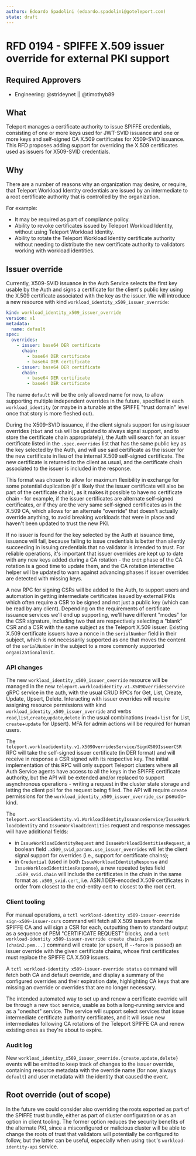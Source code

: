 ```yaml
---
authors: Edoardo Spadolini (edoardo.spadolini@goteleport.com)
state: draft
---
```


# RFD 0194 - SPIFFE X.509 issuer override for external PKI support

## Required Approvers

* Engineering: @strideynet || @timothyb89

## What

Teleport manages a certificate authority to issue SPIFFE credentials, consisting of one or more keys used for JWT-SVID issuance and one or more keys and self-signed CA X.509 certificates for X509-SVID issuance. This RFD proposes adding support for overriding the X.509 certificates used as issuers for X509-SVID credentials.

## Why

There are a number of reasons why an organization may desire, or require, that Teleport Workload Identity credentials are issued by an intermediate to a root certificate authority that is controlled by the organization.

For example:

- It may be required as part of compliance policy.
- Ability to revoke certificates issued by Teleport Workload Identity, without using Teleport Workload Identity.
- Ability to rotate the Teleport Workload Identity certificate authority without needing to distribute the new certificate authority to validators working with workload identities.

## Issuer override

Currently, X509-SVID issuance in the Auth Service selects the first key usable by the Auth and signs a certificate for the client's public key using the X.509 certificate associated with the key as the issuer. We will introduce a new resource with kind `workload_identity_x509_issuer_override`:

```yaml
kind: workload_identity_x509_issuer_override
version: v1
metadata:
  name: default
spec:
  overrides:
    - issuer: base64 DER certificate
      chain:
        - base64 DER certificate
        - base64 DER certificate
    - issuer: base64 DER certificate
      chain:
        - base64 DER certificate
        - base64 DER certificate
```

The name `default` will be the only allowed name for now, to allow supporting multiple independent overrides in the future, specified in each `workload_identity` (or maybe in a tunable at the SPIFFE "trust domain" level once that story is more fleshed out).

During the X509-SVID issuance, if the client signals support for using issuer overrides (`tbot` and `tsh` will be updated to always signal support, and to store the certificate chain appropriately), the Auth will search for an issuer certificate listed in the `.spec.overrides` list that has the same public key as the key selected by the Auth, and will use said certificate as the issuer for the new certificate in lieu of the internal X.509 self-signed certificate. The new certificate is returned to the client as usual, and the certificate chain associated to the issuer is included in the response.

This format was chosen to allow for maximum flexibility in exchange for some potential duplication (it's likely that the issuer certificate will also be part of the certificate chain), as it makes it possible to have no certificate chain - for example, if the issuer certificates are alternate self-signed certificates, or if they are the very same self-signed certificates as in the X.509 CA, which allows for an alternate "override" that doesn't actually override anything, to avoid breaking workloads that were in place and haven't been updated to trust the new PKI.

If no issuer is found for the key selected by the Auth at issuance time, issuance will fail, because failing to issue credentials is better than silently succeeding in issuing credentials that no validator is intended to trust. For reliable operations, it's important that issuer overrides are kept up to date with any new keys added during a CA rotation - the `init` phase of the CA rotation is a good time to update them, and the CA rotation interactive helper will be updated to warn against advancing phases if issuer overrides are detected with missing keys.

A new RPC for signing CSRs will be added to the Auth, to support users and automation in getting intermediate certificates issued by external PKIs which often require a CSR to be signed and not just a public key (which can be read by any client). Depending on the requirements of certificate issuance services we'll end up supporting, we'll have different "modes" for the CSR signature, including two that are respectively selecting a "blank" CSR and a CSR with the same subject as the Teleport X.509 issuer. Existing X.509 certificate issuers have a nonce in the `serialNumber` field in their subject, which is not necessarily supported as one that moves the content of the `serialNumber` in the subject to a more commonly supported `organizationalUnit`.

### API changes

The new `workload_identity_x509_issuer_override` resource will be managed in the new `teleport.workloadidentity.v1.X509OverridesService` gRPC service in the auth, with the usual CRUD RPCs for Get, List, Create, Update, Upsert, Delete. Interacting with issuer overrides will require assigning resource permissions with kind `workload_identity_x509_issuer_override` and verbs `read`,`list`,`create`,`update`,`delete` in the usual combinations (`read`+`list` for List, `create`+`update` for Upsert). MFA for admin actions will be required for human users.

The `teleport.workloadidentity.v1.X509OverridesService/SignX509IssuerCSR` RPC will take the self-signed issuer certificate (in DER format) and will receive in response a CSR signed with its respective key. The initial implementation of this RPC will only support Teleport clusters where all Auth Service agents have access to all the keys in the SPIFFE certificate authority, but the API will be extended and/or replaced to support asynchronous operations - writing a request in the cluster state storage and letting the client poll for the request being filled. The API will require `create` permissions for the `workload_identity_x509_issuer_override_csr` pseudo-kind.

The `teleport.workloadidentity.v1.WorkloadIdentityIssuanceService/IssueWorkloadIdentity` and `IssueWorkloadIdentities` request and response messages will have additional fields:

- in `IssueWorkloadIdentityRequest` and `IssueWorkloadIdentitiesRequest`, a boolean field `.x509_svid_params.use_issuer_overrides` will let the client signal support for overrides (i.e., support for certificate chains);
- in `Credential` (used in both `IssueWorkloadIdentityResponse` and `IssueWorkloadIdentitiesResponse`), a new repeated bytes field `.x509_svid.chain` will include the certificates in the chain in the same format as `.x509_svid.cert`, i.e. ASN.1 DER-encoded X.509 certificates in order from closest to the end-entity cert to closest to the root cert.

### Client tooling

For manual operations, a `tctl workload-identity x509-issuer-override sign-x509-issuer-csrs` command will fetch all X.509 issuers from the SPIFFE CA and will sign a CSR for each, outputting them to standard output as a sequence of PEM "CERTIFICATE REQUEST" blocks, and a `tctl workload-identity x509-issuer-override create chain1.pem [chain2.pem...]` command will create (or upsert, if `--force` is passed) an issuer override with the given certificate chains, whose first certificates must replace the SPIFFE CA X.509 issuers.

A `tctl workload-identity x509-issuer-override status` command will fetch both CA and default override, and display a summary of the configured overrides and their expiration date, highlighting CA keys that are missing an override or overrides that are no longer necessary.

The intended automated way to set up and renew a certificate override will be through a new `tbot` service, usable as both a long-running service and as a "oneshot" service. The service will support select services that issue intermediate certificate authority certificates, and it will issue new intermediates following CA rotations of the Teleport SPIFFE CA and renew existing ones as they're about to expire.

### Audit log

New `workload_identity_x509_issuer_override.{create,update,delete}` events will be emitted to keep track of changes to the issuer override, containing resource metadata with the override name (for now, always `default`) and user metadata with the identity that caused the event.

## Root override (out of scope)

In the future we could consider also overriding the roots exported as part of the SPIFFE trust bundle, either as part of cluster configuration or as an option in client tooling. The former option reduces the security benefits of the alternate PKI, since a misconfigured or malicious cluster will be able to change the roots of trust that validators will potentially be configured to follow, but the latter can be useful, especially when using `tbot`'s `workload-identity-api` service.
